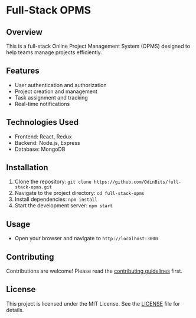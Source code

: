 # Full-Stack OPMS

## Overview
This is a full-stack Online Project Management System (OPMS) designed to help teams manage projects efficiently.

## Features
- User authentication and authorization
- Project creation and management
- Task assignment and tracking
- Real-time notifications

## Technologies Used
- Frontend: React, Redux
- Backend: Node.js, Express
- Database: MongoDB

## Installation
1. Clone the repository: `git clone https://github.com/OdinBits/full-stack-opms.git`
2. Navigate to the project directory: `cd full-stack-opms`
3. Install dependencies: `npm install`
4. Start the development server: `npm start`

## Usage
- Open your browser and navigate to `http://localhost:3000`

## Contributing
Contributions are welcome! Please read the [contributing guidelines](CONTRIBUTING.md) first.

## License
This project is licensed under the MIT License. See the [LICENSE](LICENSE) file for details.

